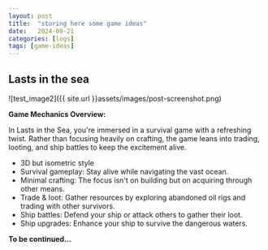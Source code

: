 ```yaml
---
layout: post
title:  "storing here some game ideas"
date:   2024-09-21
categories: [logs]
tags: [game-ideas]
---
```


## Lasts in the sea

![test_image2]({{ site.url }}assets/images/post-screenshot.png)

**Game Mechanics Overview:**

In Lasts in the Sea, you're immersed in a survival game with a refreshing twist. Rather than focusing heavily on crafting, the game leans into trading, looting, and ship battles to keep the excitement alive.

- 3D but isometric style
- Survival gameplay: Stay alive while navigating the vast ocean.
- Minimal crafting: The focus isn't on building but on acquiring through other means.
- Trade & loot: Gather resources by exploring abandoned oil rigs and trading with other survivors.
- Ship battles: Defend your ship or attack others to gather their loot.
- Ship upgrades: Enhance your ship to survive the dangerous waters.

**To be continued...**
